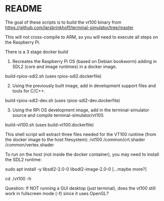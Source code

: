 # README

The goal of these scripts is to build the vt100 binary from
https://github.com/larsbrinkhoff/terminal-simulator/tree/master

This will not cross-compile to ARM, so you will need to execute all steps on the Raspberry Pi.

There is a 3 stage docker build

1. Recreates the Raspberry Pi OS (based on Debian bookworm) adding in SDL2 (core and image runtimes) in a docker image.

build-rpios-sdl2.sh (uses rpios-sdl2.dockerfile)

2. Using the previously built image, add in development support files and tools for C/C++.

build-rpios-sdl2-dev.sh (uses rpios-sdl2-dev.dockerfile)

3. Using the RPi OS development image, add in the terminal-simulator source and compile terminal-simulator/vt100.

build-vt100.sh <dest-dir> (uses build-vt100.dockerfile)

This shell script will extract three files needed for the VT100 runtime (from the docker image to the host filesystem):
<dest-dir>/vt100
<dest-dir>/common/crt.shader
<dest-dir>/common/vertex.shader

To run on the host (not inside the docker container), you may need to install the SDL2 runtime:

sudo apt install -y libsdl2-2.0-0 libsdl2-image-2.0-0 [...maybe more?]

cd <dest-dir>
./vt100 -h

Question: If NOT running a GUI desktop (just terminal), does the vt100 still work in fullscreen mode (-f) since it uses OpenGL?


